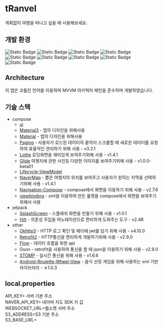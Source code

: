 # tRanvel
계획없이 여행을 떠나고 싶을 때 사용해보세요.
## 개발 환경
![Static Badge](https://img.shields.io/badge/test_device-Galaxy_s10-34A853)
![Static Badge](https://img.shields.io/badge/Android-v12-34A853?logo=Android)
![Static Badge](https://img.shields.io/badge/Android_Studio-Hedgehog-3DDC84?logo=AndroidStudio)
![Static Badge](https://img.shields.io/badge/kotlin-v1.9.0-7F52FF?logo=kotlin)
![Static Badge](https://img.shields.io/badge/ksp-v1.9.0~1.0.12-7F52FF)
![Static Badge](https://img.shields.io/badge/agp-v8.2.1-7F52FF?logo=Gradle)
![Static Badge](https://img.shields.io/badge/jetpack_compose-v2.5.3-4285F4?logo=jetpackcompose)
![Static Badge](https://img.shields.io/badge/minsdk-21-4285F4)
![Static Badge](https://img.shields.io/badge/targetsdk-34-4285F4)

## Architecture
이 앱은 코틀린 언어를 이용하여 MVVM 아키텍처 패턴을 준수하며 개발하였습니다.  
## 기술 스택
- compose  
    - [ui](https://developer.android.com/jetpack/androidx/releases/compose-ui?hl=ko)
    - [Material3](https://developer.android.com/jetpack/androidx/releases/compose-material3?hl=ko) - 앱의 디자인을 위해사용
    - [Material](https://developer.android.com/jetpack/androidx/releases/compose-material?hl=ko) - 앱의 디자인을 위해사용
    - [Paging](https://developer.android.com/jetpack/androidx/releases/paging?hl=ko) - 사용자가 로드된 데이터의 끝까지 스크롤할 때 새로운 데이터를 요청하여 효율적인 관리하기 위해 사용 - v3.2.1
    - [Lottie](https://airbnb.io/lottie/#/android-compose) 로딩화면을 재미있게 보여주기위해 사용 - v1.4.1
    - [Glide](https://bumptech.github.io/glide/int/compose.html) 여행지에 관한 사진등 다양한 이미지를 보여주기위해 사용 - v1.0.0-beta01
    - [Lifecycle-ViewModel](https://developer.android.com/jetpack/androidx/releases/lifecycle?hl=ko)
    - [NaverMap](https://github.com/fornewid/naver-map-compose) - 뽑은 여행지의 위치를 보여주고 사용자가 원하는 지역을 선택하기위해 사용 - v1.4.1
    - [Navigation-Compose](https://developer.android.com/jetpack/compose/navigation?hl=ko) - compose에서 화면을 이동하기 위해 사용 - v2.7.6
    - [viewbinding](https://developer.android.com/jetpack/compose/migrate/interoperability-apis/views-in-compose?hl=ko) - xml을 이용하여 만든 룰렛을 compose에서 화면을 보여주기 위해서 사용
- jetpack
    - [SplashScreen](https://developer.android.com/develop/ui/views/launch/splash-screen?hl=ko) - 스플래쉬 화면을 만들기 위해 사용 - v1.0.1
    - [Hilt](https://developer.android.com/training/dependency-injection/hilt-android?hl=ko) - 의존성 주입을 어노테이션으로 편리하게 도와주는 도구 - v2.48
- other
    - [Okhttp3](https://github.com/square/okhttp/tree/master) - HTTP 로그 확인 및 헤더에 jwt를 담기 위해 사용 - v4.10.0
    - [Retrofit2](https://square.github.io/retrofit/) - HTTP통신을 편리하게 개발하기위해 사용 - v2.9.0
    - [Flow](https://developer.android.com/kotlin/flow?hl=ko) - 데이터 흐름을 위한 api
    - Gson - retrofit을 사용하여 통신을 할 때 json을 이용하기 위해 사용 - v2.9.0
    - [STOMP](https://github.com/NaikSoftware/StompProtocolAndroid) - 실시간 통신을 위해 사용 - v1.6.6
    - [Android-Roulette-Wheel-View](https://github.com/JhDroid/android-roulette-wheel-view) - 음식 선정 게임을 위해 사용하는 xml 기반 라이브러리 - ㅍ1.0.3

## local.properties
API_KEY= 서버 기본 주소  
NAVER_API_KEY= 네이버 지도 SDK 키 값  
WEBSOCKET_URL=웹소켓 서버 주소  
S3_ADDRESS=S3 기본 주소  
S3_BASE_URL=

